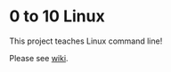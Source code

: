 # 0 to 10 Linux

This project teaches Linux command line!

Please see [wiki](https://github.com/thatqui/0-to-10-linux/wiki).
